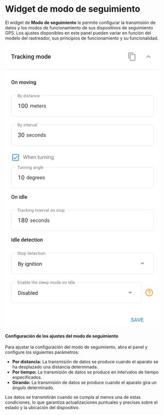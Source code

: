 # Widget de modo de seguimiento

El widget de **Modo de seguimiento** le permite configurar la transmisión de datos y los modos de funcionamiento de sus dispositivos de seguimiento GPS. Los ajustes disponibles en este panel pueden variar en función del modelo del rastreador, sus principios de funcionamiento y su funcionalidad.

![image-20240815-182719.png](../../../gua-del-usuario/dispositivos-y-ajustes/localizacin-y-desplazamiento/attachments/image-20240815-182719.png)

#### Configuración de los ajustes del modo de seguimiento

Para ajustar la configuración del modo de seguimiento, abra el panel y configure los siguientes parámetros:

* **Por distancia:** La transmisión de datos se produce cuando el aparato se ha desplazado una distancia determinada.
* **Por tiempo:** La transmisión de datos se produce en intervalos de tiempo especificados.
* **Girando:** La transmisión de datos se produce cuando el aparato gira un ángulo determinado.

Los datos se transmitirán cuando se cumpla al menos una de estas condiciones, lo que garantiza actualizaciones puntuales y precisas sobre el estado y la ubicación del dispositivo.
